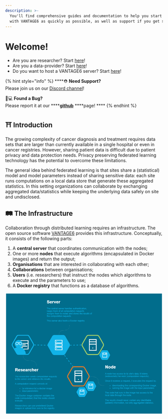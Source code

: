 ```yaml
---
description: >-
  You'll find comprehensive guides and documentation to help you start working
  with VANTAGE6 as quickly as possible, as well as support if you get stuck.
---
```


# Welcome!

* Are you are researcher? Start [here](reseachers/your-first-computation-task.md)!
* Are you a data-provider? Start [here](setup/install-vantage6.md)!
* Do you want to host a VANTAGE6 server? Start [here](setup/install-vantage6.md)!

{% hint style="info" %}
\*\*\*\*⛑ **Need Support?**  
Please join us on our [Discord channel](https://discord.gg/yAyFf6Y)!

👩💻 **Found a Bug?**  
Please report it at our ****[**github**](https://github.com/iknl/vantage6) ****page! ****
{% endhint %}

## ⛩ Introduction

The growing complexity of cancer diagnosis and treatment requires data sets that are larger than currently available in a single hospital or even in cancer registries. However, sharing patient data is difficult due to patient privacy and data protection needs. Privacy preserving federated learning technology has the potential to overcome these limitations.

The general idea behind federated learning is that sites share a \(statistical\) model and model parameters instead of sharing sensitive data: each site runs computations on a local data store that generate these aggregated statistics. In this setting organizations can collaborate by exchanging aggregated data/statistics while keeping the underlying data safely on site and undisclosed.

## 🛤 The Infrastructure

Collaboration through distributed learning requires an infrastructure. The open source software [VANTAGE6](https://github.com/IKNL/vantage6) provides this infrastructure. Conceptually, it consists of the following parts:

1. A **central server** that coordinates communication with the nodes;
2. One or more **nodes** that execute algorithms \(encapsulated in Docker images\) and return the output;
3. **Organisations** that are interested in collaborating with each other;
4. **Collaborations** between organisations;
5. **Users** \(i.e. researchers\) that instruct the nodes which algorithms to execute and the parameters to use;
6. A **Docker registry** that functions as a database of algorithms.

![Simplified overview of the infrastructure](.gitbook/assets/system-overview.png)

